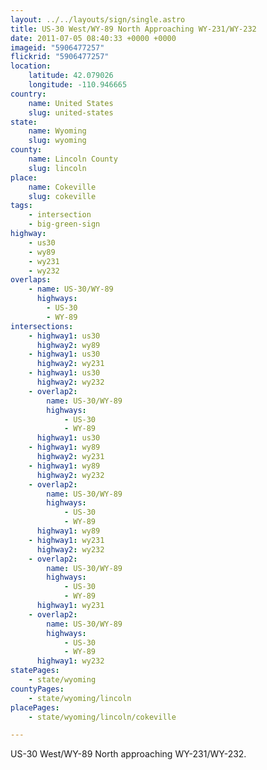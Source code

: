 ```yaml
---
layout: ../../layouts/sign/single.astro
title: US-30 West/WY-89 North Approaching WY-231/WY-232
date: 2011-07-05 08:40:33 +0000 +0000
imageid: "5906477257"
flickrid: "5906477257"
location:
    latitude: 42.079026
    longitude: -110.946665
country:
    name: United States
    slug: united-states
state:
    name: Wyoming
    slug: wyoming
county:
    name: Lincoln County
    slug: lincoln
place:
    name: Cokeville
    slug: cokeville
tags:
    - intersection
    - big-green-sign
highway:
    - us30
    - wy89
    - wy231
    - wy232
overlaps:
    - name: US-30/WY-89
      highways:
        - US-30
        - WY-89
intersections:
    - highway1: us30
      highway2: wy89
    - highway1: us30
      highway2: wy231
    - highway1: us30
      highway2: wy232
    - overlap2:
        name: US-30/WY-89
        highways:
            - US-30
            - WY-89
      highway1: us30
    - highway1: wy89
      highway2: wy231
    - highway1: wy89
      highway2: wy232
    - overlap2:
        name: US-30/WY-89
        highways:
            - US-30
            - WY-89
      highway1: wy89
    - highway1: wy231
      highway2: wy232
    - overlap2:
        name: US-30/WY-89
        highways:
            - US-30
            - WY-89
      highway1: wy231
    - overlap2:
        name: US-30/WY-89
        highways:
            - US-30
            - WY-89
      highway1: wy232
statePages:
    - state/wyoming
countyPages:
    - state/wyoming/lincoln
placePages:
    - state/wyoming/lincoln/cokeville

---
```

US-30 West/WY-89 North approaching WY-231/WY-232.